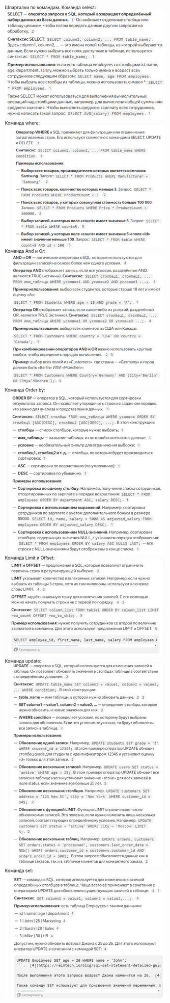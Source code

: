 Шпаргалки по командам.
Команда select:
![Команда select:](https://github.com/777Artem-Led/333/blob/main/2025-05-10_13-22-01.png)
Команда where:
![Команда select:](https://github.com/777Artem-Led/333/blob/main/2025-05-10_15-45-27.png)
Команда And и Or: 
![Команда select:](https://github.com/777Artem-Led/333/blob/main/2025-05-10_15-56-56.png)
Команда Order by:
![Команда select:](https://github.com/777Artem-Led/333/blob/main/2025-05-10_16-18-02.png)
Команда Limit и Offset:
![Команда select:](https://github.com/777Artem-Led/333/blob/main/2025-05-10_16-24-33.png)
Команда update:
![Команда select:](https://github.com/777Artem-Led/333/blob/main/2025-05-10_16-40-14.png)
Команда set:
![Команда select:](https://github.com/777Artem-Led/333/blob/main/2025-05-10_16-46-57.png)
